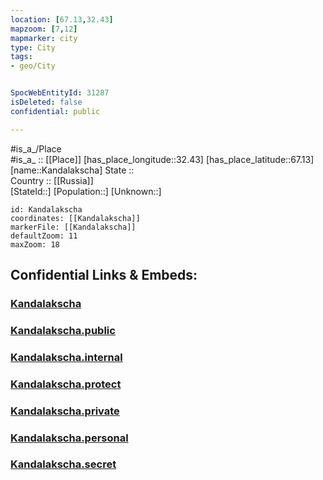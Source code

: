 ```yaml
---
location: [67.13,32.43] 
mapzoom: [7,12] 
mapmarker: city 
type: City
tags:
- geo/City


SpocWebEntityId: 31287
isDeleted: false
confidential: public

---
```

#is_a_/Place  
#is_a_ :: [[Place]] 
[has_place_longitude::32.43] 
[has_place_latitude::67.13] 
[name::Kandalakscha] 
State ::  
Country :: [[Russia]]  
[StateId::] 
[Population::] 
[Unknown::] 


```leaflet
id: Kandalakscha
coordinates: [[Kandalakscha]] 
markerFile: [[Kandalakscha]] 
defaultZoom: 11 
maxZoom: 18
```


## Confidential Links & Embeds: 

### [Kandalakscha](/_Standards/Earth/Continent/Europe/Europe~East/Russia/Russia~NorthWest/Murmansk_Oblast/City/Kandalakscha.md) 

### [Kandalakscha.public](/_public/Earth/Continent/Europe/Europe~East/Russia/Russia~NorthWest/Murmansk_Oblast/City/Kandalakscha.public.md) 

### [Kandalakscha.internal](/_internal/Earth/Continent/Europe/Europe~East/Russia/Russia~NorthWest/Murmansk_Oblast/City/Kandalakscha.internal.md) 

### [Kandalakscha.protect](/_protect/Earth/Continent/Europe/Europe~East/Russia/Russia~NorthWest/Murmansk_Oblast/City/Kandalakscha.protect.md) 

### [Kandalakscha.private](/_private/Earth/Continent/Europe/Europe~East/Russia/Russia~NorthWest/Murmansk_Oblast/City/Kandalakscha.private.md) 

### [Kandalakscha.personal](/_personal/Earth/Continent/Europe/Europe~East/Russia/Russia~NorthWest/Murmansk_Oblast/City/Kandalakscha.personal.md) 

### [Kandalakscha.secret](/_secret/Earth/Continent/Europe/Europe~East/Russia/Russia~NorthWest/Murmansk_Oblast/City/Kandalakscha.secret.md)

